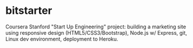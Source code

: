 bitstarter
==========

Coursera Stanford "Start Up Engineering" project: building a marketing site using responsive design (HTML5/CSS3/Bootstrap), Node.js w/ Express, git, Linux dev environment, deployment to Heroku.
